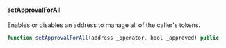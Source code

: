 #### setApprovalForAll

Enables or disables an address to manage all of the caller's tokens.

```js
function setApprovalForAll(address _operator, bool _approved) public
``` 
